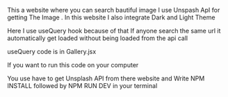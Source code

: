 This a website where you can search bautiful image
I use Unspash ApI for getting The Image . In this website I also integrate Dark and Light Theme

Here I  use useQuery hook because of that If anyone search the same url it automatically get loaded without being loaded from the api call 

useQuery code is in Gallery.jsx

If you want to run this code on your computer

You use have to get Unsplash API from there website
and
Write NPM INSTALL followed by NPM RUN DEV in your terminal

